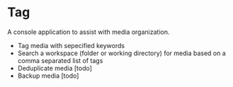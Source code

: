 # Tag
A console application to assist with media organization.

- Tag media with sepecified keywords
- Search a workspace (folder or working directory) for media based on a comma separated list of tags
- Deduplicate media [todo]
- Backup media [todo]
